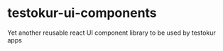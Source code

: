# testokur-ui-components
Yet another reusable react UI component library to be used by testokur apps
